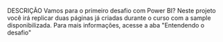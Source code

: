 DESCRIÇÃO
Vamos para o primeiro desafio com Power BI? Neste projeto você irá replicar duas páginas já criadas durante o curso com a sample disponibilizada. Para mais informações, acesse a aba "Entendendo o desafio"
